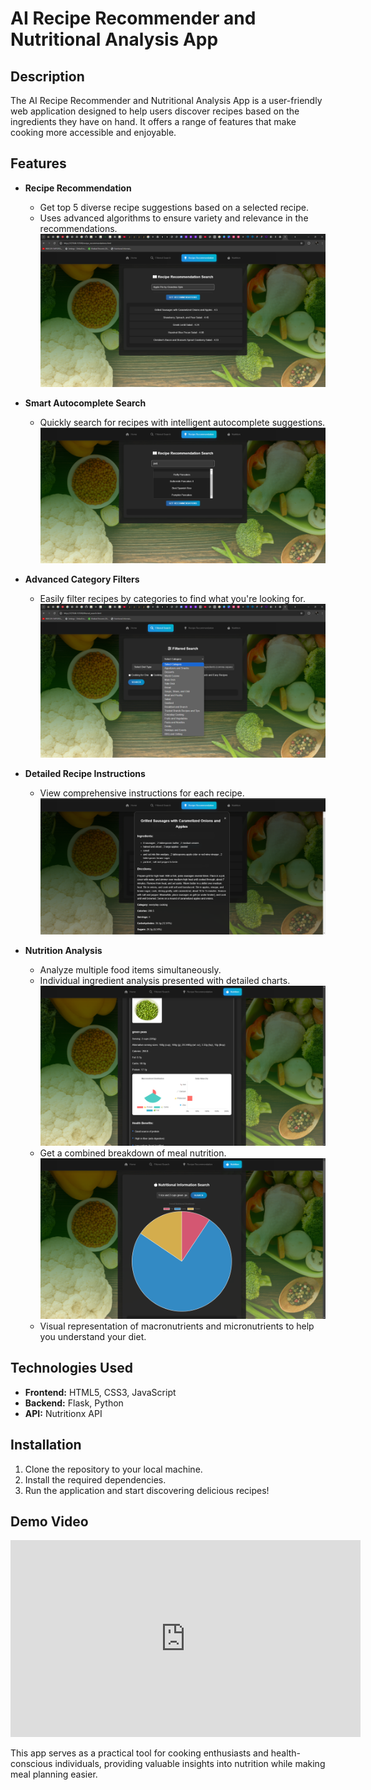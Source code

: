 # AI Recipe Recommender and Nutritional Analysis App

## Description
The AI Recipe Recommender and Nutritional Analysis App is a user-friendly web application designed to help users discover recipes based on the ingredients they have on hand. It offers a range of features that make cooking more accessible and enjoyable.

## Features

- **Recipe Recommendation**
  - Get top 5 diverse recipe suggestions based on a selected recipe.
  - Uses advanced algorithms to ensure variety and relevance in the recommendations.
  ![Recipe Recommendations](screenshots/advreccomendation.png)

- **Smart Autocomplete Search**
  - Quickly search for recipes with intelligent autocomplete suggestions.
  ![Autocomplete Search](screenshots/autocomplete.png)

- **Advanced Category Filters**
  - Easily filter recipes by categories to find what you're looking for.
  ![Category Filters](screenshots/filter.png)

- **Detailed Recipe Instructions**
  - View comprehensive instructions for each recipe.
  ![Recipe Details](screenshots/det.png)

- **Nutrition Analysis**
  - Analyze multiple food items simultaneously.
  - Individual ingredient analysis presented with detailed charts.
  ![Individual Nutrition](screenshots/viz3.png)
  - Get a combined breakdown of meal nutrition.
  ![Combined Nutrition](screenshots/viz2.png)
  - Visual representation of macronutrients and micronutrients to help you understand your diet.

## Technologies Used
- **Frontend:** HTML5, CSS3, JavaScript
- **Backend:** Flask, Python
- **API:** Nutritionx API

## Installation
1. Clone the repository to your local machine.
2. Install the required dependencies.
3. Run the application and start discovering delicious recipes!

## Demo Video

<iframe width="560" height="315" src="https://www.veed.io/view/88c9f9c3-b371-44ff-af1e-0179dd2d961f?panel=share" frameborder="0" allowfullscreen></iframe>

This app serves as a practical tool for cooking enthusiasts and health-conscious individuals, providing valuable insights into nutrition while making meal planning easier.
